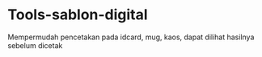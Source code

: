 # Tools-sablon-digital
Mempermudah pencetakan pada idcard, mug, kaos, dapat dilihat hasilnya sebelum dicetak
